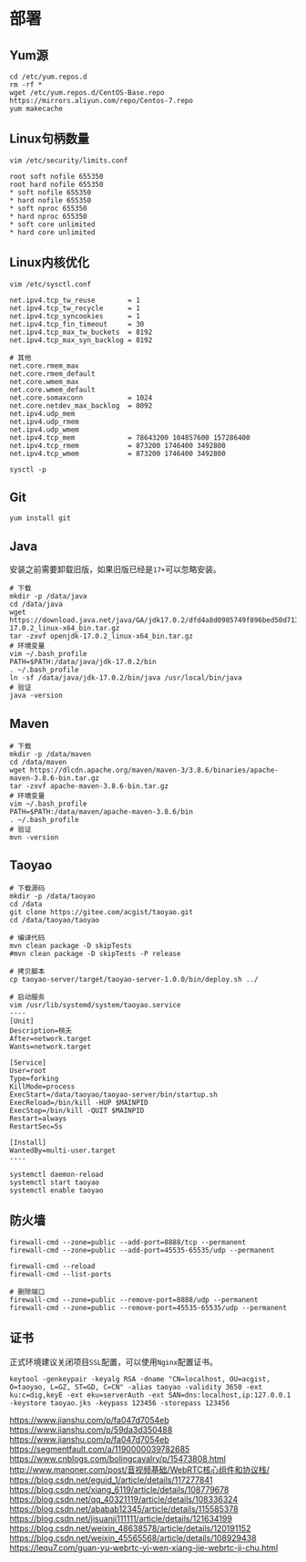 # 部署

## Yum源

```
cd /etc/yum.repos.d
rm -rf *
wget /etc/yum.repos.d/CentOS-Base.repo https://mirrors.aliyun.com/repo/Centos-7.repo
yum makecache
```

## Linux句柄数量

```
vim /etc/security/limits.conf

root soft nofile 655350
root hard nofile 655350
* soft nofile 655350
* hard nofile 655350
* soft nproc 655350
* hard nproc 655350
* soft core unlimited
* hard core unlimited
```

## Linux内核优化

```
vim /etc/sysctl.conf

net.ipv4.tcp_tw_reuse        = 1
net.ipv4.tcp_tw_recycle      = 1
net.ipv4.tcp_syncookies      = 1
net.ipv4.tcp_fin_timeout     = 30
net.ipv4.tcp_max_tw_buckets  = 8192
net.ipv4.tcp_max_syn_backlog = 8192

# 其他
net.core.rmem_max
net.core.rmem_default
net.core.wmem_max
net.core.wmem_default
net.core.somaxconn           = 1024
net.core.netdev_max_backlog  = 8092
net.ipv4.udp_mem
net.ipv4.udp_rmem
net.ipv4.udp_wmem
net.ipv4.tcp_mem             = 78643200 104857600 157286400
net.ipv4.tcp_rmem            = 873200 1746400 3492800
net.ipv4.tcp_wmem            = 873200 1746400 3492800

sysctl -p
```

## Git

```
yum install git
```

## Java

安装之前需要卸载旧版，如果旧版已经是`17+`可以忽略安装。

```
# 下载
mkdir -p /data/java
cd /data/java
wget https://download.java.net/java/GA/jdk17.0.2/dfd4a8d0985749f896bed50d7138ee7f/8/GPL/openjdk-17.0.2_linux-x64_bin.tar.gz
tar -zxvf openjdk-17.0.2_linux-x64_bin.tar.gz
# 环境变量
vim ~/.bash_profile
PATH=$PATH:/data/java/jdk-17.0.2/bin
. ~/.bash_profile
ln -sf /data/java/jdk-17.0.2/bin/java /usr/local/bin/java
# 验证
java -version
```

## Maven

```
# 下载
mkdir -p /data/maven
cd /data/maven
wget https://dlcdn.apache.org/maven/maven-3/3.8.6/binaries/apache-maven-3.8.6-bin.tar.gz
tar -zxvf apache-maven-3.8.6-bin.tar.gz
# 环境变量
vim ~/.bash_profile
PATH=$PATH:/data/maven/apache-maven-3.8.6/bin
. ~/.bash_profile
# 验证
mvn -version
```

## Taoyao

```
# 下载源码
mkdir -p /data/taoyao
cd /data
git clone https://gitee.com/acgist/taoyao.git
cd /data/taoyao/taoyao

# 编译代码
mvn clean package -D skipTests
#mvn clean package -D skipTests -P release

# 拷贝脚本
cp taoyao-server/target/taoyao-server-1.0.0/bin/deploy.sh ../

# 启动服务
vim /usr/lib/systemd/system/taoyao.service
----
[Unit]
Description=桃夭
After=network.target
Wants=network.target

[Service]
User=root
Type=forking
KillMode=process
ExecStart=/data/taoyao/taoyao-server/bin/startup.sh
ExecReload=/bin/kill -HUP $MAINPID
ExecStop=/bin/kill -QUIT $MAINPID
Restart=always
RestartSec=5s

[Install]
WantedBy=multi-user.target
----

systemctl daemon-reload
systemctl start taoyao
systemctl enable taoyao
```

## 防火墙

```
firewall-cmd --zone=public --add-port=8888/tcp --permanent
firewall-cmd --zone=public --add-port=45535-65535/udp --permanent

firewall-cmd --reload
firewall-cmd --list-ports

# 删除端口
firewall-cmd --zone=public --remove-port=8888/udp --permanent
firewall-cmd --zone=public --remove-port=45535-65535/udp --permanent
```

## 证书

正式环境建议关闭项目`SSL`配置，可以使用`Nginx`配置证书。

```
keytool -genkeypair -keyalg RSA -dname "CN=localhost, OU=acgist, O=taoyao, L=GZ, ST=GD, C=CN" -alias taoyao -validity 3650 -ext ku:c=dig,keyE -ext eku=serverAuth -ext SAN=dns:localhost,ip:127.0.0.1 -keystore taoyao.jks -keypass 123456 -storepass 123456
```

https://www.jianshu.com/p/fa047d7054eb
https://www.jianshu.com/p/59da3d350488
https://www.jianshu.com/p/fa047d7054eb
https://segmentfault.com/a/1190000039782685
https://www.cnblogs.com/bolingcavalry/p/15473808.html
http://www.manoner.com/post/音视频基础/WebRTC核心组件和协议栈/
https://blog.csdn.net/eguid_1/article/details/117277841
https://blog.csdn.net/xiang_6119/article/details/108779678
https://blog.csdn.net/qq_40321119/article/details/108336324
https://blog.csdn.net/ababab12345/article/details/115585378
https://blog.csdn.net/jisuanji111111/article/details/121634199
https://blog.csdn.net/weixin_48638578/article/details/120191152
https://blog.csdn.net/weixin_45565568/article/details/108929438
https://lequ7.com/guan-yu-webrtc-yi-wen-xiang-jie-webrtc-ji-chu.html
